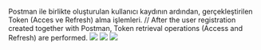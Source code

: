 Postman ile birlikte oluşturulan kullanıcı kaydının ardından, gerçekleştirilen Token (Acces ve Refresh) alma işlemleri. // After the user registration created together with Postman, Token retrieval operations (Access and Refresh) are performed.
![](Asp.NetCoreAPI-JsonWebToken/blob/main/projectphotos/Swagger.png)
![](Asp.NetCoreAPI-JsonWebToken/projectphotos/PostmanUser.png)
![](Asp.NetCoreAPI-JsonWebToken/projectphotos/PostmanCreateToken.png)

